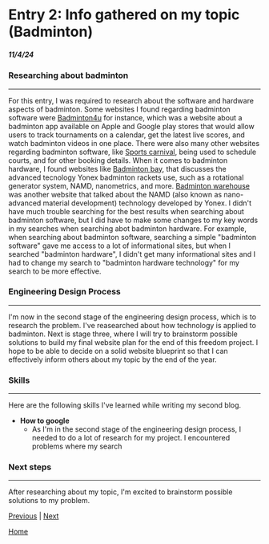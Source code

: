# Entry 2: Info gathered on my topic (Badminton)
##### 11/4/24

### Researching about badminton

---

For this entry, I was required to research about the software and hardware aspects of badminton. Some websites I found regarding badminton software were [Badminton4u](https://bwfbadminton.com/badminton4u/) for instance, which was a website about a badminton app available on Apple and Google play stores that would allow users to track tournaments on a calendar, get the latest live scores, and watch badminton videos in one place. There were also many other websites regarding badminton software, like [Sports carnival](https://sportscarnival.com/sports/badminton-software), being used to schedule courts, and for other booking details. When it comes to badminton hardware, I found websites like [Badminton bay](https://www.badmintonbay.com/yonex-racket-technology.html?srsltid=AfmBOopgYadYPVKRLaXbbQefD034KIWWS7uNyV6hR-zf0d3CUS_u33_l), that discusses the advanced tecnology Yonex badminton rackets use, such as a rotational generator system, NAMD, nanometrics, and more. [Badminton warehouse](https://www.badmintonwarehouse.com/blogs/news/what-is-namd-technology#:~:text=It%20stands%20for%20%22Nano-Advanced%20Material%20Development%22%20and%20is,with%20increased%20power%20and%20speed%20on%20their%20shots) was another website that talked about the NAMD (also known as nano-advanced material development) technology developed by Yonex. I didn't have much trouble searching for the best results when searching about badminton software, but I did have to make some changes to my key words in my searches when searching abot badminton hardware. For example, when searching about badminton software, searching a simple "badminton software" gave me access to a lot of informational sites, but when I searched "badminton hardware", I didn't get many informational sites and I had to change my search to "badminton hardware technology" for my search to be more effective. 

### Engineering Design Process

---

I'm now in the second stage of the engineering design process, which is to research the problem. I've reasearched about how technology is applied to badminton. Next is stage three, where I will try to brainstorm possible solutions to build my final website plan for the end of this freedom project. I hope to be able to decide on a solid website blueprint so that I can effectively inform others about my topic by the end of the year. 

### Skills

---

Here are the following skills I've learned while writing my second blog.
* **How to google**
  * As I'm in the second stage of the engineering design process, I needed to do a lot of research for my project. I encountered problems where my search 

### Next steps

---

After researching about my topic, I'm excited to brainstorm possible solutions to my problem. 
 
[Previous](entry01.md) | [Next](entry03.md)

[Home](../README.md)
